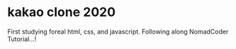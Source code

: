 # kakao clone 2020

First studying foreal html, css, and javascript.
Following along NomadCoder Tutorial...!
